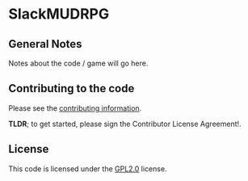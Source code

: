 # SlackMUDRPG

## General Notes

Notes about the code / game will go here.


## Contributing to the code

Please see the [contributing information](https://github.com/PaulHutson/SlackMUDRPG/blob/master/CONTRIBUTING.md).

**TLDR**; to get started, please sign the Contributor License Agreement!. 

## License

This code is licensed under the [GPL2.0](https://tldrlegal.com/license/gnu-general-public-license-v2) license.

